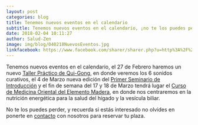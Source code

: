 ```yaml
---
layout: post
categories: blog
title: Tenemos nuevos eventos en el calendario
subtitle: Tenemos nuevos eventos en el calendario, ¡no te los puedes perder!
date: 2018-02-04 10:11:27
author: Salud-Zen
image: img/blog/040218NuevosEventos.jpg
linkfacebook: https://www.facebook.com/sharer/sharer.php?u=http%3A%2F%2Fwww.salud-zen.com%2Fblog%2F2018%2F02%2F04%2FNuevos-eventos.html&amp;src=sdkpreparse
---
```

Tenemos nuevos eventos en el calendario, el 27 de Febrero haremos un nuevo [Taller Práctico de Qui-Gong][taller], en donde veremos los 6 sonidos curativos, el 4 de Marzo nueva edición del [Primer Seminario de Introducción][curso1] y el fin de semana del 17 y 18 de Marzo tendrá lugar el [Curso de Medicina Oriental del Elemento Madera][curso2], en donde nos centraremos en la nutrición energética para la salud del hígado y la vesícula biliar.

No te los puedes perder, y recuerda si estás interesado no olvides en ponerte en [contacto][contacto] con nosotros para reservar tu plaza.



[taller]:{{site.url}}{{site.baseurl}}/evento/2018/02/27/taller-quigong.html
[curso1]:{{site.url}}{{site.baseurl}}/evento/2018/03/04/curso-introduccion.html
[curso2]:{{site.url}}{{site.baseurl}}/evento/2018/03/17/curso-madera.html
[contacto]:{{site.url}}{{site.baseurl}}/contact
